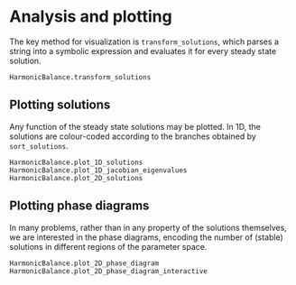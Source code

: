 # Analysis and plotting

The key method for visualization is `transform_solutions`, which parses a string into a symbolic expression and evaluates it for every steady state solution. 

```@docs
HarmonicBalance.transform_solutions
```

## Plotting solutions

Any function of the steady state solutions may be plotted. 
In 1D, the solutions are colour-coded according to the branches obtained by `sort_solutions`. 

```@docs
HarmonicBalance.plot_1D_solutions
HarmonicBalance.plot_1D_jacobian_eigenvalues
HarmonicBalance.plot_2D_solutions
```

## Plotting phase diagrams

In many problems, rather than in any property of the solutions themselves, we are interested in the phase diagrams, encoding the number of (stable) solutions in different regions of the parameter space.

```@docs
HarmonicBalance.plot_2D_phase_diagram
HarmonicBalance.plot_2D_phase_diagram_interactive
```